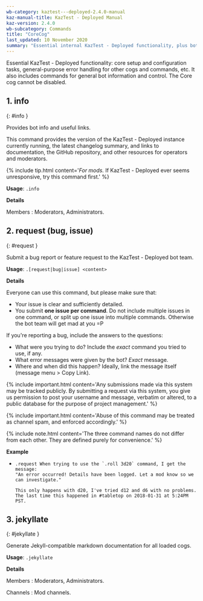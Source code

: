 ```yaml
---
wb-category: kaztest---deployed-2.4.0-manual
kaz-manual-title: KazTest - Deployed Manual
kaz-version: 2.4.0
wb-subcategory: Commands
title: "CoreCog"
last_updated: 10 November 2020
summary: "Essential internal KazTest - Deployed functionality, plus bot information and control commands."
---
```


Essential KazTest - Deployed functionality: core setup and configuration tasks, general-purpose error
handling for other cogs and commands, etc. It also includes commands for general bot
information and control. The Core cog cannot be disabled.

## 1. info
{: #info }

Provides bot info and useful links.

This command provides the version of the KazTest - Deployed instance currently running, the latest
changelog summary, and links to documentation, the GitHub repository, and other
resources for operators and moderators.

{% include tip.html content='*For mods.* If KazTest - Deployed ever seems unresponsive, try this command first.' %}

**Usage**: `.info`

**Details**

Members
: Moderators, Administrators.


## 2. request (bug, issue)
{: #request }

Submit a bug report or feature request to the KazTest - Deployed bot team.

**Usage**: `.[request|bug|issue] <content>`

**Details**

Everyone can use this command, but please make sure that:

* Your issue is clear and sufficiently detailed.
* You submit **one issue per command**. Do not include multiple issues in one command,
  or split up one issue into multiple commands. Otherwise the bot team will get mad at
  you =P

If you're reporting a bug, include the answers to the questions:

* What were you trying to do? Include the *exact* command you tried to use, if any.
* What error messages were given by the bot? *Exact* message.
* Where and when did this happen? Ideally, link the message itself (message menu >
  Copy Link).

{% include important.html content='Any submissions made via this system may be tracked publicly. By submitting
a request via this system, you give us permission to post your username and message,
verbatim or altered, to a public database for the purpose of project management.' %}

{% include important.html content='Abuse of this command may be treated as channel spam, and enforced
accordingly.' %}

{% include note.html content='The three command names do not differ from each other. They are defined purely
for convenience.' %}

**Example**

* ```
  .request When trying to use the `.roll 3d20` command, I get the message:
  "An error occurred! Details have been logged. Let a mod know so we can investigate."

  This only happens with d20, I've tried d12 and d6 with no problems.
  The last time this happened in #tabletop on 2018-01-31 at 5:24PM PST.
  ```

## 3. jekyllate
{: #jekyllate }

Generate Jekyll-compatible markdown documentation for all loaded cogs.

**Usage**: `.jekyllate`

**Details**

Members
: Moderators, Administrators.


Channels
: Mod channels.
